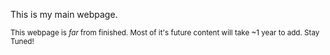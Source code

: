 This is my main webpage.

<sup>This webpage is *far* from finished. Most of it's future content will take ~1 year to add. Stay Tuned!</sup>
